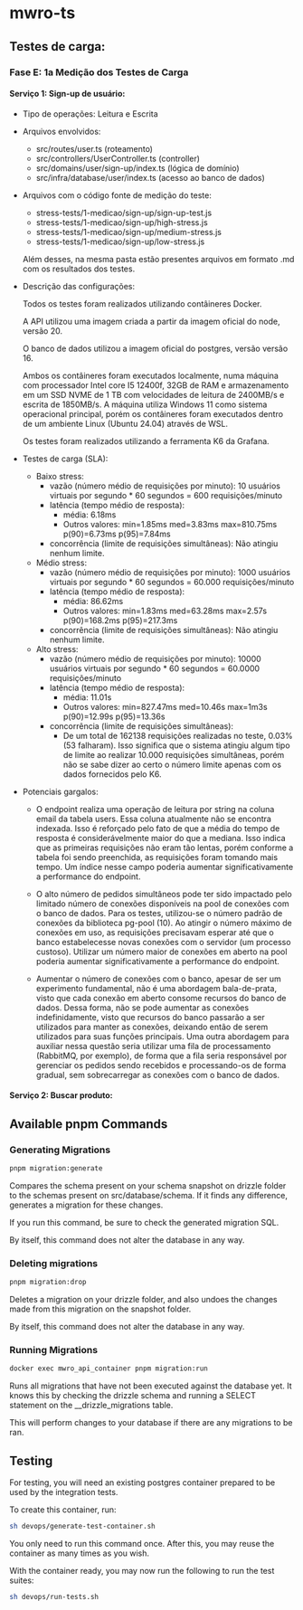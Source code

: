 # mwro-ts

## Testes de carga:

### Fase E: 1a Medição dos Testes de Carga

#### Serviço 1: Sign-up de usuário:

-   Tipo de operações: Leitura e Escrita
-   Arquivos envolvidos:
    -   src/routes/user.ts (roteamento)
    -   src/controllers/UserController.ts (controller)
    -   src/domains/user/sign-up/index.ts (lógica de domínio)
    -   src/infra/database/user/index.ts (acesso ao banco de dados)
-   Arquivos com o código fonte de medição do teste:

    -   stress-tests/1-medicao/sign-up/sign-up-test.js
    -   stress-tests/1-medicao/sign-up/high-stress.js
    -   stress-tests/1-medicao/sign-up/medium-stress.js
    -   stress-tests/1-medicao/sign-up/low-stress.js

    Além desses, na mesma pasta estão presentes arquivos em formato .md com os resultados dos testes.

-   Descrição das configurações:

    Todos os testes foram realizados utilizando contâineres Docker.

    A API utilizou uma imagem criada a partir da imagem oficial do node, versão 20.

    O banco de dados utilizou a imagem oficial do postgres, versão versão 16.

    Ambos os contâineres foram executados localmente, numa máquina com processador Intel core I5 12400f, 32GB de RAM e armazenamento em um SSD NVME de 1 TB com velocidades de leitura de 2400MB/s e escrita de 1850MB/s. A máquina utiliza Windows 11 como sistema operacional principal, porém os contâineres foram executados dentro de um ambiente Linux (Ubuntu 24.04) através de WSL.

    Os testes foram realizados utilizando a ferramenta K6 da Grafana.

-   Testes de carga (SLA):
    -   Baixo stress:
        -   vazão (número médio de requisições por minuto): 10 usuários virtuais por segundo \* 60 segundos = 600 requisições/minuto
        -   latência (tempo médio de resposta):
            -   média: 6.18ms
            -   Outros valores: min=1.85ms med=3.83ms max=810.75ms p(90)=6.73ms p(95)=7.84ms
        -   concorrência (limite de requisições simultâneas):
            Não atingiu nenhum limite.
    -   Médio stress:
        -   vazão (número médio de requisições por minuto): 1000 usuários virtuais por segundo \* 60 segundos = 60.000 requisições/minuto
        -   latência (tempo médio de resposta):
            -   média: 86.62ms
            -   Outros valores: min=1.83ms med=63.28ms max=2.57s p(90)=168.2ms p(95)=217.3ms
        -   concorrência (limite de requisições simultâneas):
            Não atingiu nenhum limite.
    -   Alto stress:
        -   vazão (número médio de requisições por minuto): 10000 usuários virtuais por segundo \* 60 segundos = 60.0000 requisições/minuto
        -   latência (tempo médio de resposta):
            -   média: 11.01s
            -   Outros valores: min=827.47ms med=10.46s max=1m3s p(90)=12.99s p(95)=13.36s
        -   concorrência (limite de requisições simultâneas):
            -   De um total de 162138 requisições realizadas no teste, 0.03% (53 falharam). Isso significa que o sistema atingiu algum tipo de limite ao realizar 10.000 requisições simultâneas, porém não se sabe dizer ao certo o número limite apenas com os dados fornecidos pelo K6.
-   Potenciais gargalos:

    -   O endpoint realiza uma operação de leitura por string na coluna email da tabela users. Essa coluna atualmente não se encontra indexada. Isso é reforçado pelo fato de que a média do tempo de resposta é considerávelmente maior do que a mediana. Isso indica que as primeiras requisições não eram tão lentas, porém conforme a tabela foi sendo preenchida, as requisições foram tomando mais tempo. Um índice nesse campo poderia aumentar significativamente a performance do endpoint.

    -   O alto número de pedidos simultâneos pode ter sido impactado pelo limitado número de conexões disponíveis na pool de conexões com o banco de dados. Para os testes, utilizou-se o número padrão de conexões da biblioteca pg-pool (10). Ao atingir o número máximo de conexões em uso, as requisições precisavam esperar até que o banco estabelecesse novas conexões com o servidor (um processo custoso). Utilizar um número maior de conexões em aberto na pool poderia aumentar significativamente a performance do endpoint.

    -   Aumentar o número de conexões com o banco, apesar de ser um experimento fundamental, não é uma abordagem bala-de-prata, visto que cada conexão em aberto consome recursos do banco de dados. Dessa forma, não se pode aumentar as conexões indefinidamente, visto que recursos do banco passarão a ser utilizados para manter as conexões, deixando então de serem utilizados para suas funções principais. Uma outra abordagem para auxiliar nessa questão seria utilizar uma fila de processamento (RabbitMQ, por exemplo), de forma que a fila seria responsável por gerenciar os pedidos sendo recebidos e processando-os de forma gradual, sem sobrecarregar as conexões com o banco de dados.

#### Serviço 2: Buscar produto:

## Available pnpm Commands

### Generating Migrations

```sh
pnpm migration:generate
```

Compares the schema present on your schema snapshot on drizzle folder to the schemas present on src/database/schema. If it finds any difference, generates a migration for these changes.

If you run this command, be sure to check the generated migration SQL.

By itself, this command does not alter the database in any way.

### Deleting migrations

```sh
pnpm migration:drop
```

Deletes a migration on your drizzle folder, and also undoes the changes made from this migration on the snapshot folder.

By itself, this command does not alter the database in any way.

### Running Migrations

```sh
docker exec mwro_api_container pnpm migration:run
```

Runs all migrations that have not been executed against the database yet. It knows this by checking the drizzle schema and running a SELECT statement on the \_\_drizzle_migrations table.

This will perform changes to your database if there are any migrations to be ran.

## Testing

For testing, you will need an existing postgres container prepared to be used by the integration tests.

To create this container, run:

```sh
sh devops/generate-test-container.sh
```

You only need to run this command once. After this, you may reuse the container as many times as you wish.

With the container ready, you may now run the following to run the test suites:

```sh
sh devops/run-tests.sh
```
